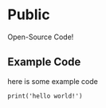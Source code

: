 # Public
Open-Source Code!

## Example Code
here is some example code
```
print('hello world!')
```
